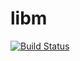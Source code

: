 # libm

[![Build Status](https://travis-ci.org/simonbyrne/libm.jl.svg?branch=master)](https://travis-ci.org/simonbyrne/libm.jl)
